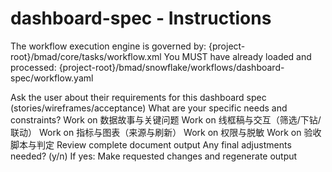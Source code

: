 # dashboard-spec - Instructions

<critical>The workflow execution engine is governed by: {project-root}/bmad/core/tasks/workflow.xml</critical>
<critical>You MUST have already loaded and processed: {project-root}/bmad/snowflake/workflows/dashboard-spec/workflow.yaml</critical>

<workflow>

<step n="1" goal="Understand Requirements">
<action>Ask the user about their requirements for this dashboard spec (stories/wireframes/acceptance)</action>
<ask>What are your specific needs and constraints?</ask>
</step>

<step n="2" goal="数据故事与关键问题">
<action>Work on 数据故事与关键问题</action>
<template-output section="stories"/>
</step>

<step n="3" goal="线框稿与交互（筛选/下钻/联动）">
<action>Work on 线框稿与交互（筛选/下钻/联动）</action>
<template-output section="wireframes"/>
</step>

<step n="4" goal="指标与图表（来源与刷新）">
<action>Work on 指标与图表（来源与刷新）</action>
<template-output section="metrics"/>
</step>

<step n="5" goal="权限与脱敏">
<action>Work on 权限与脱敏</action>
<template-output section="permissions"/>
</step>

<step n="6" goal="验收脚本与判定">
<action>Work on 验收脚本与判定</action>
<template-output section="acceptance"/>
</step>

<step n="7" goal="Review and Finalize">
<action>Review complete document output</action>
<ask>Any final adjustments needed? (y/n)</ask>
<check>If yes:</check>
  <action>Make requested changes and regenerate output</action>
</step>

</workflow>
